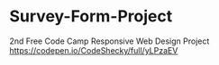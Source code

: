 # Survey-Form-Project
2nd Free Code Camp Responsive Web Design Project
https://codepen.io/CodeShecky/full/yLPzaEV
